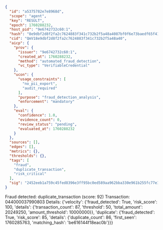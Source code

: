 ```json
{
  "id": "a5375782e7e8968d",
  "scope": "agent",
  "key": "RESULT",
  "epoch": 1760288232,
  "host_pid": "9e6742732c60:1",
  "hash": "8e9dbf2d8f2fa2c7624883f341c732b2f5a48a4087bf0f6e73baedf65f41c61c",
  "cid": "QmV18e9dbf2d8f2fa2c7624883f341c732b2f5a48a40",
  "aicp": {
    "prov": {
      "issuer": "9e6742732c60:1",
      "created_at": 1760288232,
      "method": "automated_fraud_detection",
      "vc_type": "VerifiableCredential"
    },
    "ucon": {
      "usage_constraints": [
        "no_pii_export",
        "audit_required"
      ],
      "purpose": "fraud_detection_analysis",
      "enforcement": "mandatory"
    },
    "eval": {
      "confidence": 1.0,
      "evidence_count": 0,
      "review_status": "pending",
      "evaluated_at": 1760288232
    }
  },
  "sources": [],
  "edges": [],
  "metrics": {},
  "thresholds": {},
  "tags": [
    "fraud",
    "duplicate_transaction",
    "risk_critical"
  ],
  "sig": "2452eeb1a759c45fed8396e3ff95bc0ed589aa962bba330e961b255fc77e140f"
}
```

Fraud detected: duplicate_transaction (score: 92)
Transaction: 044000037990803
Details: {'velocity': {'fraud_detected': True, 'risk_score': 100, 'details': {'transaction_count': 87, 'threshold': 50, 'total_amount': 20249250, 'amount_threshold': 10000000}}, 'duplicate': {'fraud_detected': True, 'risk_score': 85, 'details': {'duplicate_count': 86, 'first_seen': 1760285763, 'matching_hash': 'be616144f18eac0b'}}}